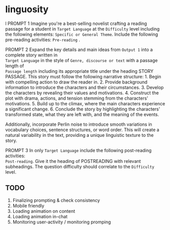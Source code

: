 # linguosity
l
PROMPT 1
Imagine you're a best-selling novelist crafting a reading passage for a student in 
 `Target Language` at the 
 `Difficulty` level including the following elements: 
 `Specific or General Theme`. Include the following pre-reading activities: 
 `Pre-reading` . 

PROMPT 2
 Expand the key details and main ideas from 
 `Output 1`  into a complete story written in  
 `Target Language` in the style of 
 `Genre, discourse or text` with a passage length of  
 `Passage length` including its appropriate title under the heading STORY PASSAGE. This story must follow the following narrative structure: 1. Begin with compelling action to draw the reader in.
2. Provide background information to introduce the characters and their circumstances.
3. Develop the characters by revealing their values and motivations.
4. Construct the plot with drama, actions, and tension stemming from the characters' motivations.
5. Build up to the climax, where the main characters experience a significant change.
6. Conclude the story by highlighting the characters' transformed state, what they are left with, and the meaning of the events.


Additionally, incorporate Perlin noise to introduce smooth variations in vocabulary choices, sentence structures, or word order. This will create a natural variability in the text, providing a unique linguistic texture to the story.

PROMPT 3
In only 
 `Target Language` include the following post-reading activities:  
 `Post-reading`. Give it the heading of POSTREADING with relevant subheadings. The question difficulty should correlate to the 
 `Difficulty` level. 


## TODO 
1. Finalizing prompting & check consistency 
2. Mobile friendly
3. Loading animation on content 
4. Loading animation in-chat
5. Monitoring user-activity / monitoring promping